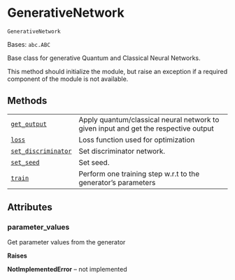 # GenerativeNetwork



`GenerativeNetwork`

Bases: `abc.ABC`

Base class for generative Quantum and Classical Neural Networks.

This method should initialize the module, but raise an exception if a required component of the module is not available.

## Methods

|                                                                                                                                                                                                                                                           |                                                                                     |
| --------------------------------------------------------------------------------------------------------------------------------------------------------------------------------------------------------------------------------------------------------- | ----------------------------------------------------------------------------------- |
| [`get_output`](qiskit.aqua.components.neural_networks.GenerativeNetwork.get_output#qiskit.aqua.components.neural_networks.GenerativeNetwork.get_output "qiskit.aqua.components.neural_networks.GenerativeNetwork.get_output")                             | Apply quantum/classical neural network to given input and get the respective output |
| [`loss`](qiskit.aqua.components.neural_networks.GenerativeNetwork.loss#qiskit.aqua.components.neural_networks.GenerativeNetwork.loss "qiskit.aqua.components.neural_networks.GenerativeNetwork.loss")                                                     | Loss function used for optimization                                                 |
| [`set_discriminator`](qiskit.aqua.components.neural_networks.GenerativeNetwork.set_discriminator#qiskit.aqua.components.neural_networks.GenerativeNetwork.set_discriminator "qiskit.aqua.components.neural_networks.GenerativeNetwork.set_discriminator") | Set discriminator network.                                                          |
| [`set_seed`](qiskit.aqua.components.neural_networks.GenerativeNetwork.set_seed#qiskit.aqua.components.neural_networks.GenerativeNetwork.set_seed "qiskit.aqua.components.neural_networks.GenerativeNetwork.set_seed")                                     | Set seed.                                                                           |
| [`train`](qiskit.aqua.components.neural_networks.GenerativeNetwork.train#qiskit.aqua.components.neural_networks.GenerativeNetwork.train "qiskit.aqua.components.neural_networks.GenerativeNetwork.train")                                                 | Perform one training step w\.r.t to the generator’s parameters                      |

## Attributes



### parameter\_values

Get parameter values from the generator

**Raises**

**NotImplementedError** – not implemented

